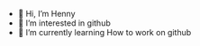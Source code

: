 - 👋 Hi, I’m Henny 
- 👀 I’m interested in github
- 🌱 I’m currently learning How to work on github

<!---
HennyPerkal/HennyPerkal is a ✨ special ✨ repository because its `README.md` (this file) appears on your GitHub profile.
You can click the Preview link to take a look at your changes.
--->
